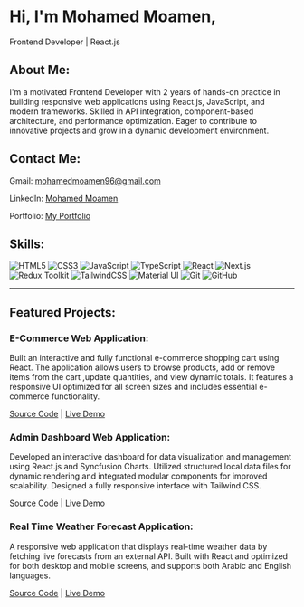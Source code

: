 # Hi, I'm Mohamed Moamen,

Frontend Developer | React.js

## About Me:

I'm a motivated Frontend Developer with 2 years of hands-on practice in building responsive web applications using React.js, JavaScript, and modern frameworks. Skilled in API integration, component-based architecture, and performance optimization. Eager to contribute to innovative projects and grow in a dynamic development environment.

## Contact Me:

Gmail: [mohamedmoamen96@gmail.com](mailto:mohamedmoamen96@gmail.com)

LinkedIn: [Mohamed Moamen](https://www.linkedin.com/in/mohamed-moamen-24033a221/)

Portfolio: [My Portfolio](https://portfolio-three-omega-fabp5h3znx.vercel.app/)

## Skills:

![HTML5](https://img.shields.io/badge/HTML5-E34F26?style=for-the-badge&logo=html5&logoColor=white)
![CSS3](https://img.shields.io/badge/CSS3-1572B6?style=for-the-badge&logo=css3&logoColor=white)
![JavaScript](https://img.shields.io/badge/JavaScript-323330?style=for-the-badge&logo=javascript&logoColor=F7DF1E)
![TypeScript](https://img.shields.io/badge/TypeScript-007ACC?style=for-the-badge&logo=typescript&logoColor=white)
![React](https://img.shields.io/badge/React-20232A?style=for-the-badge&logo=react&logoColor=61DAFB)
![Next.js](https://img.shields.io/badge/Next.js-000000?style=for-the-badge&logo=next.js&logoColor=white)
![Redux Toolkit](https://img.shields.io/badge/Redux_Toolkit-593D88?style=for-the-badge&logo=redux&logoColor=white)
![TailwindCSS](https://img.shields.io/badge/Tailwind_CSS-38B2AC?style=for-the-badge&logo=tailwind-css&logoColor=white)
![Material UI](https://img.shields.io/badge/Material--UI-0081CB?style=for-the-badge&logo=material-ui&logoColor=white)
![Git](https://img.shields.io/badge/Git-F05032?style=for-the-badge&logo=git&logoColor=white)
![GitHub](https://img.shields.io/badge/GitHub-100000?style=for-the-badge&logo=github&logoColor=white)

---

## Featured Projects:

### E-Commerce Web Application:

Built an interactive and fully functional e-commerce shopping cart using React. The application allows users to browse products, add or remove items from the cart ,update quantities, and view dynamic totals. It features a responsive UI optimized for all screen sizes and includes essential e-commerce functionality.

  [Source Code](https://github.com/MohamedMoamen/E-commerceWebsite)
  |
  [Live Demo](https://e-commerce-website-cyan-sigma.vercel.app/)

### Admin Dashboard Web Application:

Developed an interactive dashboard for data visualization and management using React.js and Syncfusion Charts. Utilized structured local data files for dynamic rendering and integrated modular components for improved scalability. Designed a fully responsive interface with Tailwind CSS.

  [Source Code](https://github.com/MohamedMoamen/Admin-Dashboard-App)
  |
  [Live Demo](https://admin-dashboard-app-opal.vercel.app/)

### Real Time Weather Forecast Application:

A responsive web application that displays real-time weather data by fetching live forecasts from an external API. Built with React and optimized for both desktop and mobile screens, and supports both Arabic and English languages.

  [Source Code](https://github.com/MohamedMoamen/WeatherForecast)
  |
  [Live Demo](https://weather-forecast-zeta-nine.vercel.app/)
